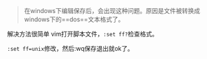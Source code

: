 >在windows下编辑保存后，会出现这种问题。原因是文件被转换成windows下的==dos==文本格式了。


解决方法很简单
vim打开脚本文件，`:set ff?`检查格式。

`:set ff=unix`修改，然后:wq保存退出就ok了。